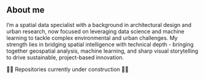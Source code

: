 ## About me

I’m a spatial data specialist with a background in architectural design and urban research, now focused on leveraging data science and machine learning to tackle complex environmental and urban challenges. My strength lies in bridging spatial intelligence with technical depth - bringing together geospatial analysis, machine learning, and sharp visual storytelling to drive sustainable, project-based innovation.


🚧🚧 Repositories currently under construction 🚧🚧 
